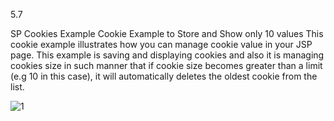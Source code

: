 5.7

SP Cookies Example
Cookie Example to Store and Show only 10 values
This cookie example illustrates how you can manage cookie value in your JSP page. This example is saving and displaying cookies and also it is managing cookies size in such manner that if cookie size becomes greater than a limit (e.g 10 in this case), it will automatically deletes the oldest cookie from the list.

![1](https://cloud.githubusercontent.com/assets/17025509/14495565/ab944e1c-01ad-11e6-9583-bbbaeebffc23.jpg)
